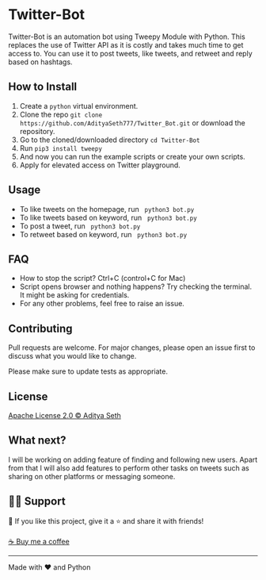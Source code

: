 # Twitter-Bot
<p align="left">

Twitter-Bot is an automation bot using Tweepy Module with Python. This replaces the use of Twitter API as it is costly and takes much time to get access to. You can use it to post tweets, like tweets, and retweet and reply based on hashtags.

## How to Install

1. Create a ```python``` virtual environment. 
2. Clone the repo ```git clone https://github.com/AdityaSeth777/Twitter_Bot.git``` or download the repository.
3. Go to the cloned/downloaded directory ``` cd Twitter-Bot ``` 
4. Run ``` pip3 install tweepy ```
5. And now you can run the example scripts or create your own scripts.  
6. Apply for elevated access on Twitter playground.

## Usage
- To like tweets on the homepage, run ``` python3 bot.py```
- To like tweets based on keyword, run ``` python3 bot.py```
- To post a tweet, run ``` python3 bot.py```
- To retweet based on keyword, run ``` python3 bot.py```

## FAQ
- How to stop the script? Ctrl+C (control+C for Mac) 
- Script opens browser and nothing happens? Try checking the terminal. It might be asking for credentials.
- For any other problems, feel free to raise an issue.

## Contributing
Pull requests are welcome. For major changes, please open an issue first to discuss what you would like to change. 

Please make sure to update tests as appropriate.

## License
[Apache License 2.0 © Aditya Seth](https://github.com/AdityaSeth777/Twitter_Bot/blob/main/License)

## What next?
I will be working on adding feature of finding and following new users. Apart from that I will also add features to perform other tasks on tweets such as sharing on other platforms or messaging someone.

## 🙋‍♂️ Support

💙 If you like this project, give it a ⭐ and share it with friends!<br><br>
[☕ Buy me a coffee](https://www.buymeacoffee.com/adityaseth)

---

Made with ❤️ and Python <br><br>
